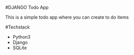 #DJANGO Todo App

This is a simple todo app where you can create to do items

#Techstack
- Python3
- Django
- SQLite

